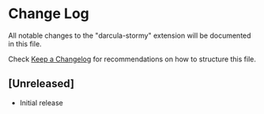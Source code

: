 # Change Log

All notable changes to the "darcula-stormy" extension will be documented in this file.

Check [Keep a Changelog](http://keepachangelog.com/) for recommendations on how to structure this file.

## [Unreleased]

- Initial release
